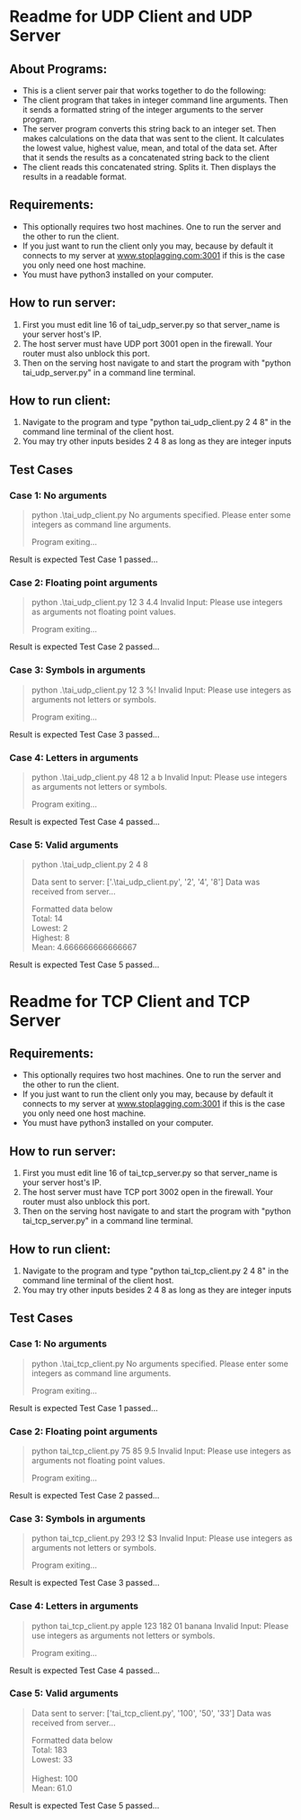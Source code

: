 # Readme for UDP Client and UDP Server
## About Programs:
* This is a client server pair that works together to do the following:
* The client program that takes in integer command line arguments. Then it sends a formatted string of the integer arguments to the server program. 
* The server program converts this string back to an integer set. Then makes calculations on the data that was sent to the client. It calculates the lowest value, highest value, mean, and total of the data set. After that it sends the results as a concatenated string back to the client
* The client reads this concatenated string. Splits it. Then displays the results in a readable format.

## Requirements:
* This optionally requires two host machines. One to run the server and the other to run the client.
* If you just want to run the client only you may, because by default it connects to my server at www.stoplagging.com:3001 if this is the case you only need one host machine.
* You must have python3 installed on your computer.

## How to run server:
1. First you must edit line 16 of tai_udp_server.py so that server_name is your server host's IP.
3. The host server must have UDP port 3001 open in the firewall. Your router must also unblock this port.
4. Then on the serving host navigate to and start the program with "python tai_udp_server.py" in a command line terminal.

## How to run client:
1. Navigate to the program and type "python tai_udp_client.py 2 4 8" in the command line terminal of the client host.
2. You may try other inputs besides 2 4 8 as long as they are integer inputs

## Test Cases
### Case 1: No arguments
> python .\tai_udp_client.py
> No arguments specified. Please enter some integers as command line arguments.
>
> Program exiting...

Result is expected Test Case 1 passed...


### Case 2: Floating point arguments
> python .\tai_udp_client.py 12 3 4.4
> Invalid Input: Please use integers as arguments not floating point values.
> 
> Program exiting...

Result is expected Test Case 2 passed...

### Case 3: Symbols in arguments
> python .\tai_udp_client.py 12 3 %!
> Invalid Input: Please use integers as arguments not letters or symbols.
> 
> Program exiting...

Result is expected Test Case 3 passed...


### Case 4: Letters in arguments
> python .\tai_udp_client.py 48 12 a b
> Invalid Input: Please use integers as arguments not letters or symbols.
> 
> Program exiting...

Result is expected Test Case 4 passed...


### Case 5: Valid arguments
> python .\tai_udp_client.py 2 4 8
> 
> Data sent to server: ['.\\tai_udp_client.py', '2', '4', '8']
> Data was received from server...
> 
> Formatted data below <br>
> Total: 14 <br>
> Lowest: 2 <br>
> Highest: 8 <br>
> Mean: 4.666666666666667 <br>

Result is expected Test Case 5 passed...


# Readme for TCP Client and TCP Server
## Requirements:
* This optionally requires two host machines. One to run the server and the other to run the client.
* If you just want to run the client only you may, because by default it connects to my server at www.stoplagging.com:3001 if this is the case you only need one host machine.
* You must have python3 installed on your computer.

## How to run server:
1. First you must edit line 16 of tai_tcp_server.py so that server_name is your server host's IP.
3. The host server must have TCP port 3002 open in the firewall. Your router must also unblock this port.
4. Then on the serving host navigate to and start the program with "python tai_tcp_server.py" in a command line terminal.

## How to run client:
1. Navigate to the program and type "python tai_tcp_client.py 2 4 8" in the command line terminal of the client host.
2. You may try other inputs besides 2 4 8 as long as they are integer inputs

## Test Cases
### Case 1: No arguments
> python .\tai_tcp_client.py
> No arguments specified. Please enter some integers as command line arguments.
>
> Program exiting...

Result is expected Test Case 1 passed...


### Case 2: Floating point arguments
> python tai_tcp_client.py 75 85 9.5
> Invalid Input: Please use integers as arguments not floating point values.
> 
> Program exiting...

Result is expected Test Case 2 passed...

### Case 3: Symbols in arguments
> python tai_tcp_client.py 293 !2 $3
> Invalid Input: Please use integers as arguments not letters or symbols.
> 
> Program exiting...

Result is expected Test Case 3 passed...


### Case 4: Letters in arguments
> python tai_tcp_client.py apple 123 182 01 banana
> Invalid Input: Please use integers as arguments not letters or symbols.
> 
> Program exiting...

Result is expected Test Case 4 passed...

### Case 5: Valid arguments
> Data sent to server: ['tai_tcp_client.py', '100', '50', '33']
> Data was received from server...
> 
> Formatted data below<br>
> Total: 183<br>
> Lowest: 33<br><br>
> Highest: 100<br>
> Mean: 61.0<br>

Result is expected Test Case 5 passed...

